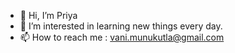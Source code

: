 - 👋 Hi, I’m Priya
- 👀 I’m interested in learning new things every day.
- 📫 How to reach me : vani.munukutla@gmail.com

<!---
vvpriya/vvpriya is a ✨ special ✨ repository because its `README.md` (this file) appears on your GitHub profile.
You can click the Preview link to take a look at your changes.
--->
